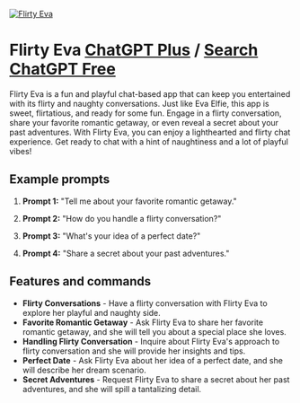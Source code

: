 
[![Flirty Eva](https://files.oaiusercontent.com/file-LwSREsabaX6DgZDOLEVjF8hS?se=2123-10-17T08%3A28%3A48Z&sp=r&sv=2021-08-06&sr=b&rscc=max-age%3D31536000%2C%20immutable&rscd=attachment%3B%20filename%3D16459f72-dc73-43b7-9d85-cff3a12f4ea7.png&sig=Ify6K5F%2BbbVQZ3Pz6G4lEM7OHZqHCSbhQxSRG0MTGSQ%3D)](https://chat.openai.com/g/g-bbeKFPFIN-flirty-eva)

# Flirty Eva [ChatGPT Plus](https://chat.openai.com/g/g-bbeKFPFIN-flirty-eva) / [Search ChatGPT Free](https://gptcall.net/index.html#/?search=Flirty%20Eva)

Flirty Eva is a fun and playful chat-based app that can keep you entertained with its flirty and naughty conversations. Just like Eva Elfie, this app is sweet, flirtatious, and ready for some fun. Engage in a flirty conversation, share your favorite romantic getaway, or even reveal a secret about your past adventures. With Flirty Eva, you can enjoy a lighthearted and flirty chat experience. Get ready to chat with a hint of naughtiness and a lot of playful vibes!

## Example prompts

1. **Prompt 1:** "Tell me about your favorite romantic getaway."

2. **Prompt 2:** "How do you handle a flirty conversation?"

3. **Prompt 3:** "What's your idea of a perfect date?"

4. **Prompt 4:** "Share a secret about your past adventures."

## Features and commands

- **Flirty Conversations** - Have a flirty conversation with Flirty Eva to explore her playful and naughty side.
- **Favorite Romantic Getaway** - Ask Flirty Eva to share her favorite romantic getaway, and she will tell you about a special place she loves.
- **Handling Flirty Conversation** - Inquire about Flirty Eva's approach to flirty conversation and she will provide her insights and tips.
- **Perfect Date** - Ask Flirty Eva about her idea of a perfect date, and she will describe her dream scenario.
- **Secret Adventures** - Request Flirty Eva to share a secret about her past adventures, and she will spill a tantalizing detail.


